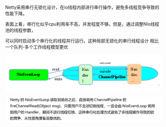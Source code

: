 Netty采用串行无锁化设计，在io线程内部进行串行操作，避免多线程竞争导致的性能下降。

表面上看，串行化似乎cpu利用率不高，并发程度不够。但是，通过调整NIo线程池的线程参数，

可以同时启动多个串行化的线程并行运行。这种局部无锁化的串行线程设计 相比一个队列-多个工作线程模型更优

![image-20210226093525181](assets/image-20210226093525181.png)

![image-20210226093537843](assets/image-20210226093537843.png)